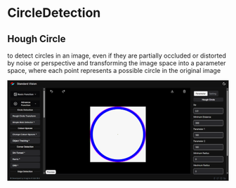# **CircleDetection**

## Hough Circle

to detect circles in an image, even if they are partially occluded or distorted by noise or perspective and transforming the image space into a parameter space, where each point represents a possible circle in the original image

![logo](_media/AdvanceFunction/CircleDetection/hough%20circle%20transform.png)
